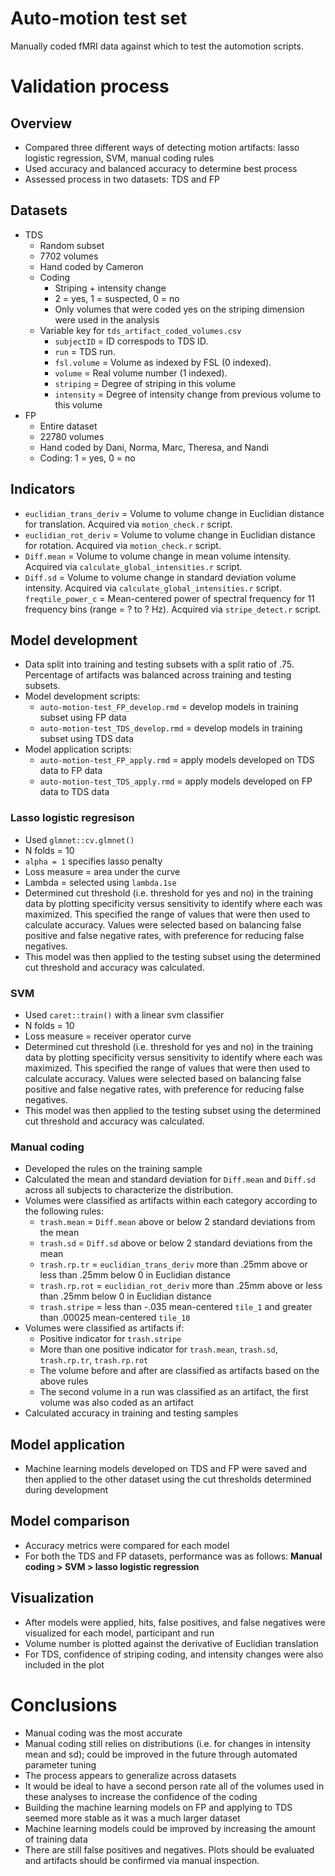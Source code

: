 # Auto-motion test set

Manually coded fMRI data against which to test the automotion scripts. 

# Validation process
## Overview
- Compared three different ways of detecting motion artifacts: lasso logistic regression, SVM, manual coding rules
- Used accuracy and balanced accuracy to determine best process
- Assessed process in two datasets: TDS and FP

## Datasets
- TDS 
	- Random subset
	- 7702 volumes
	- Hand coded by Cameron
	- Coding
		- Striping + intensity change
		- 2 = yes, 1 = suspected, 0 = no
		- Only volumes that were coded yes on the striping dimension were used in the analysis
	- Variable key for `tds_artifact_coded_volumes.csv`
		- `subjectID` = ID correspods to TDS ID.
		- `run` = TDS run.
		- `fsl.volume` = Volume as indexed by FSL (0 indexed).
		- `volume` = Real volume number (1 indexed).
		- `striping` = Degree of striping in this volume
		- `intensity` = Degree of intensity change from previous volume to this volume
- FP
	- Entire dataset
	- 22780 volumes 
	- Hand coded by Dani, Norma, Marc, Theresa, and Nandi
	- Coding: 1 = yes, 0 = no

## Indicators
- `euclidian_trans_deriv` = Volume to volume change in Euclidian distance for translation. Acquired via `motion_check.r` script.
- `euclidian_rot_deriv` = Volume to volume change in Euclidian distance for rotation. Acquired via `motion_check.r` script.
- `Diff.mean` = Volume to volume change in mean volume intensity. Acquired via `calculate_global_intensities.r` script.
- `Diff.sd` = Volume to volume change in standard deviation volume intensity. Acquired via `calculate_global_intensities.r` script.
`freqtile_power_c` = Mean-centered power of spectral frequency for 11 frequency bins (range = ? to ? Hz). Acquired via `stripe_detect.r` script.

## Model development
- Data split into training and testing subsets with a split ratio of .75. Percentage of artifacts was balanced across training and testing subsets.
- Model development scripts:
	- `auto-motion-test_FP_develop.rmd` = develop models in training subset using FP data
	- `auto-motion-test_TDS_develop.rmd` = develop models in training subset using TDS data
- Model application scripts:
	- `auto-motion-test_FP_apply.rmd` = apply models developed on TDS data to FP data
	- `auto-motion-test_TDS_apply.rmd` = apply models developed on FP data to TDS data

### Lasso logistic regresison
- Used `glmnet::cv.glmnet()`
- N folds = 10
- `alpha = 1` specifies lasso penalty
- Loss measure = area under the curve
- Lambda = selected using `lambda.1se` 
- Determined cut threshold (i.e. threshold for yes and no) in the training data by plotting specificity versus sensitivity to identify where each was maximized. This specified the range of values that were then used to calculate accuracy. Values were selected based on balancing false positive and false negative rates, with preference for reducing false negatives.
- This model was then applied to the testing subset using the determined cut threshold and accuracy was calculated.

### SVM
- Used `caret::train()` with a linear svm classifier
- N folds = 10
- Loss measure = receiver operator curve
- Determined cut threshold (i.e. threshold for yes and no) in the training data by plotting specificity versus sensitivity to identify where each was maximized. This specified the range of values that were then used to calculate accuracy. Values were selected based on balancing false positive and false negative rates, with preference for reducing false negatives.
- This model was then applied to the testing subset using the determined cut threshold and accuracy was calculated.

### Manual coding
- Developed the rules on the training sample
- Calculated the mean and standard deviation for `Diff.mean` and `Diff.sd` across all subjects to characterize the distribution.
- Volumes were classified as artifacts within each category according to the following rules:
	- `trash.mean` = `Diff.mean` above or below 2 standard deviations from the mean
	- `trash.sd` = `Diff.sd` above or below 2 standard deviations from the mean
	- `trash.rp.tr` = `euclidian_trans_deriv` more than .25mm above or less than .25mm below 0 in Euclidian distance
	- `trash.rp.rot` = `euclidian_rot_deriv` more than .25mm above or less than .25mm below 0 in Euclidian distance
	- `trash.stripe` = less than -.035 mean-centered `tile_1` and greater than .00025 mean-centered `tile_10`
- Volumes were classified as artifacts if:
	- Positive indicator for `trash.stripe`
	- More than one positive indicator for `trash.mean`, `trash.sd`, `trash.rp.tr`, `trash.rp.rot`
	- The volume before and after are classified as artifacts based on the above rules
	- The second volume in a run was classified as an artifact, the first volume was also coded as an artifact
- Calculated accuracy in training and testing samples

## Model application
- Machine learning models developed on TDS and FP were saved and then applied to the other dataset using the cut thresholds determined during development

## Model comparison
- Accuracy metrics were compared for each model
- For both the TDS and FP datasets, performance was as follows: **Manual coding > SVM > lasso logistic regression**

## Visualization
- After models were applied, hits, false positives, and false negatives were visualized for each model, participant and run
- Volume number is plotted against the derivative of Euclidian translation
- For TDS, confidence of striping coding, and intensity changes were also included in the plot

# Conclusions
- Manual coding was the most accurate 
- Manual coding still relies on distributions (i.e. for changes in intensity mean and sd); could be improved in the future through automated parameter tuning
- The process appears to generalize across datasets
- It would be ideal to have a second person rate all of the volumes used in these analyses to increase the confidence of the coding
- Building the machine learning models on FP and applying to TDS seemed more stable as it was a much larger dataset
- Machine learning models could be improved by increasing the amount of training data
- There are still false positives and negatives. Plots should be evaluated and artifacts should be confirmed via manual inspection.



